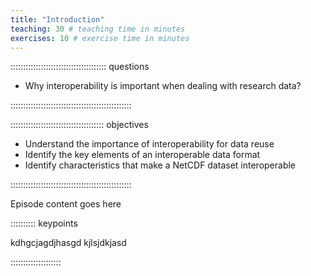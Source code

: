 ```yaml
---
title: "Introduction"
teaching: 30 # teaching time in minutes
exercises: 10 # exercise time in minutes
---
```


:::::::::::::::::::::::::::::::::::::: questions 

- Why interoperability is important when dealing with research data? 

::::::::::::::::::::::::::::::::::::::::::::::::

::::::::::::::::::::::::::::::::::::: objectives

- Understand the importance of interoperability for data reuse
- Identify the key elements of an interoperable data format
- Identify characteristics that make a NetCDF dataset interoperable

::::::::::::::::::::::::::::::::::::::::::::::::

Episode content goes here

:::::::::: keypoints

kdhgcjagdjhasgd
kjlsjdkjasd

::::::::::::::::::::
